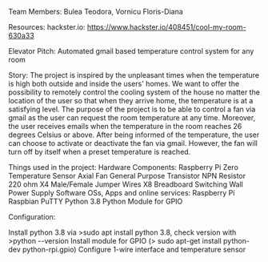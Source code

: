 Team Members:
  Bulea Teodora,
  Vornicu Floris-Diana

Resources:
  hackster.io: https://www.hackster.io/408451/cool-my-room-630a33

Elevator Pitch: Automated gmail based temperature control system for any room

Story: 
  The project is inspired by the unpleasant times when the temperature is high both outside and inside the users' homes. 
  We want to offer the possibility to remotely control the cooling system of the house no matter the location of the user so that when they arrive home,
  the temperature is at a satisfying level.
  The purpose of the project is to be able to control a fan via gmail as the user can request the room temperature at any time. 
  Moreover, the user receives emails when the temperature in the room reaches 26 degrees Celsius or above. 
  After being informed of the temperature, the user can choose to activate or deactivate the fan via gmail. 
  However, the fan will turn off by itself when a preset temperature is reached.

Things used in the project: 
  Hardware Components:
    Raspberry Pi Zero
    Temperature Sensor
    Axial Fan
    General Purpose Transistor NPN
    Resistor 220 ohm X4
    Male/Female Jumper Wires X8
    Breadboard
    Switching Wall Power Supply
  Software OSs, Apps and online services:
    Raspberry Pi Raspbian
    PuTTY
    Python 3.8 
    Python Module for GPIO 


Configuration:

  Install python 3.8 via >sudo apt install python 3.8, check version with >python --version
  Install module for GPIO (> sudo apt-get install python-dev python-rpi.gpio)
  Configure 1-wire interface and temperature sensor
